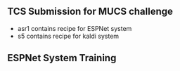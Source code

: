 ## TCS Submission for MUCS challenge

* asr1 contains recipe for ESPNet system
* s5 contains recipe for kaldi system

## ESPNet System Training

